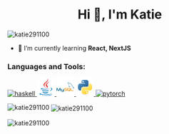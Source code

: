 <h1 align="center">Hi 👋, I'm Katie</h1>

<p align="left"> <img src="https://komarev.com/ghpvc/?username=katie291100&label=Profile%20views&color=0e75b6&style=flat" alt="katie291100" /> </p>

- 🌱 I’m currently learning **React, NextJS**

<p align="left">
</p>

<h3 align="left">Languages and Tools:</h3>
<p align="left"> <a href="https://www.haskell.org/" target="_blank" rel="noreferrer"> <img src="https://upload.wikimedia.org/wikipedia/commons/1/1c/Haskell-Logo.svg" alt="haskell" width="40" height="40"/> </a> <a href="https://www.java.com" target="_blank" rel="noreferrer"> <img src="https://raw.githubusercontent.com/devicons/devicon/master/icons/java/java-original.svg" alt="java" width="40" height="40"/> </a> <a href="https://www.mysql.com/" target="_blank" rel="noreferrer"> <img src="https://raw.githubusercontent.com/devicons/devicon/master/icons/mysql/mysql-original-wordmark.svg" alt="mysql" width="40" height="40"/> </a> <a href="https://www.python.org" target="_blank" rel="noreferrer"> <img src="https://raw.githubusercontent.com/devicons/devicon/master/icons/python/python-original.svg" alt="python" width="40" height="40"/> </a> <a href="https://pytorch.org/" target="_blank" rel="noreferrer"> <img src="https://www.vectorlogo.zone/logos/pytorch/pytorch-icon.svg" alt="pytorch" width="40" height="40"/> </a> </p>

<p><img align="left" src="https://github-readme-stats.vercel.app/api/top-langs?username=katie291100&show_icons=true&locale=en&layout=compact&size_weight=0.5&count_weight=0.5" alt="katie291100" /></p>

<p>&nbsp;<img align="center" src="https://github-readme-stats.vercel.app/api?username=katie291100&show_icons=true&locale=en" alt="katie291100" /></p>

<p><img align="center" src="https://github-readme-streak-stats.herokuapp.com/?user=katie291100&" alt="katie291100" /></p>

